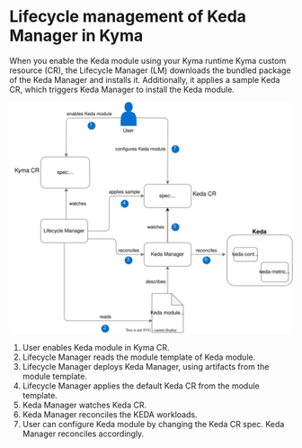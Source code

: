 # Lifecycle management of Keda Manager in Kyma

When you enable the Keda module using your Kyma runtime Kyma custom resource (CR), the Lifecycle Manager (LM) downloads the bundled package of the Keda Manager and installs it. Additionally, it applies a sample Keda CR, which triggers Keda Manager to install the Keda module.

![Enable Keda module with LM](/docs/assets/keda-lm-overview.drawio.svg)

1. User enables Keda module in Kyma CR.
2. Lifecycle Manager reads the module template of Keda module.
3. Lifecycle Manager deploys Keda Manager, using artifacts from the module template.
4. Lifecycle Manager applies the default Keda CR from the module template.
5. Keda Manager watches Keda CR.
6. Keda Manager reconciles the KEDA workloads.
7. User can configure Keda module by changing the Keda CR spec. Keda Manager reconciles accordingly.
